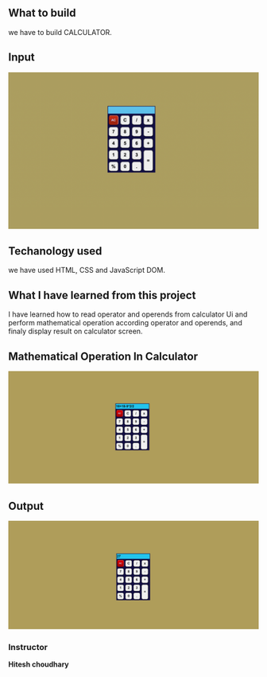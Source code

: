 ## What to build

we have to build CALCULATOR.

## Input

![Calculator](./Image/Calculator.png)

## Techanology used

we have used HTML, CSS and JavaScript DOM.

## What I have learned from this project

I have learned how to read operator and operends from calculator Ui and perform mathematical operation according operator and operends, and finaly display result on calculator screen.

## Mathematical Operation In Calculator

![Calculator_Operation](./Image/CalculatorOperation.png)

## Output

![Calculator_Output](./Image/CalculatorOutput.png)

### Instructor

**Hitesh choudhary**
